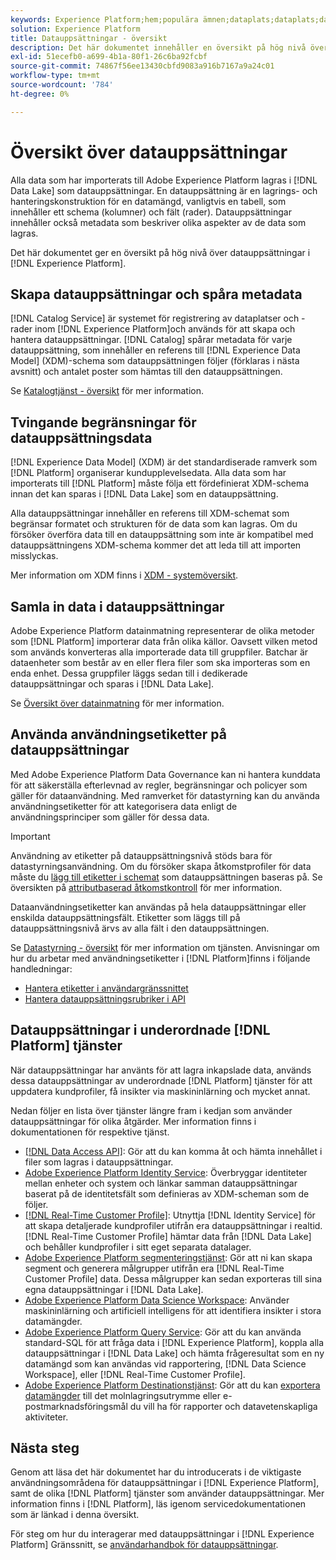 ```yaml
---
keywords: Experience Platform;hem;populära ämnen;dataplats;dataplats;datahantering;datahantering;rad;rad;datatyp;datatyp;datatyper;datatyp
solution: Experience Platform
title: Datauppsättningar - översikt
description: Det här dokumentet innehåller en översikt på hög nivå över datauppsättningar i Experience Platform.
exl-id: 51ecefb0-a699-4b1a-80f1-26c6ba92fcbf
source-git-commit: 74867f56ee13430cbfd9083a916b7167a9a24c01
workflow-type: tm+mt
source-wordcount: '784'
ht-degree: 0%

---
```


# Översikt över datauppsättningar

Alla data som har importerats till Adobe Experience Platform lagras i [!DNL Data Lake] som datauppsättningar. En datauppsättning är en lagrings- och hanteringskonstruktion för en datamängd, vanligtvis en tabell, som innehåller ett schema (kolumner) och fält (rader). Datauppsättningar innehåller också metadata som beskriver olika aspekter av de data som lagras.

Det här dokumentet ger en översikt på hög nivå över datauppsättningar i [!DNL Experience Platform].

## Skapa datauppsättningar och spåra metadata

[!DNL Catalog Service] är systemet för registrering av dataplatser och -rader inom [!DNL Experience Platform]och används för att skapa och hantera datauppsättningar. [!DNL Catalog] spårar metadata för varje datauppsättning, som innehåller en referens till [!DNL Experience Data Model] (XDM)-schema som datauppsättningen följer (förklaras i nästa avsnitt) och antalet poster som hämtas till den datauppsättningen.

Se [Katalogtjänst - översikt](../home.md) för mer information.

## Tvingande begränsningar för datauppsättningsdata

[!DNL Experience Data Model] (XDM) är det standardiserade ramverk som [!DNL Platform] organiserar kundupplevelsedata. Alla data som har importerats till [!DNL Platform] måste följa ett fördefinierat XDM-schema innan det kan sparas i [!DNL Data Lake] som en datauppsättning.

Alla datauppsättningar innehåller en referens till XDM-schemat som begränsar formatet och strukturen för de data som kan lagras. Om du försöker överföra data till en datauppsättning som inte är kompatibel med datauppsättningens XDM-schema kommer det att leda till att importen misslyckas.

Mer information om XDM finns i [XDM - systemöversikt](../../xdm/home.md).

## Samla in data i datauppsättningar

Adobe Experience Platform datainmatning representerar de olika metoder som [!DNL Platform] importerar data från olika källor. Oavsett vilken metod som används konverteras alla importerade data till gruppfiler. Batchar är dataenheter som består av en eller flera filer som ska importeras som en enda enhet. Dessa gruppfiler läggs sedan till i dedikerade datauppsättningar och sparas i [!DNL Data Lake].

Se [Översikt över datainmatning](../../ingestion/home.md) för mer information.

## Använda användningsetiketter på datauppsättningar

Med Adobe Experience Platform Data Governance kan ni hantera kunddata för att säkerställa efterlevnad av regler, begränsningar och policyer som gäller för dataanvändning. Med ramverket för datastyrning kan du använda användningsetiketter för att kategorisera data enligt de användningsprinciper som gäller för dessa data.

>[!IMPORTANT]
>
>Användning av etiketter på datauppsättningsnivå stöds bara för datastyrningsanvändning. Om du försöker skapa åtkomstprofiler för data måste du [lägg till etiketter i schemat](../../xdm/tutorials/labels.md) som datauppsättningen baseras på. Se översikten på [attributbaserad åtkomstkontroll](../../access-control/abac/overview.md) för mer information.

Dataanvändningsetiketter kan användas på hela datauppsättningar eller enskilda datauppsättningsfält. Etiketter som läggs till på datauppsättningsnivå ärvs av alla fält i den datauppsättningen.

Se [Datastyrning - översikt](../../data-governance/home.md) för mer information om tjänsten. Anvisningar om hur du arbetar med användningsetiketter i [!DNL Platform]finns i följande handledningar:

* [Hantera etiketter i användargränssnittet](../../data-governance/labels/user-guide.md)
* [Hantera datauppsättningsrubriker i API](../../data-governance/labels/dataset-api.md)

## Datauppsättningar i underordnade [!DNL Platform] tjänster

När datauppsättningar har använts för att lagra inkapslade data, används dessa datauppsättningar av underordnade [!DNL Platform] tjänster för att uppdatera kundprofiler, få insikter via maskininlärning och mycket annat.

Nedan följer en lista över tjänster längre fram i kedjan som använder datauppsättningar för olika åtgärder. Mer information finns i dokumentationen för respektive tjänst.

* [[!DNL Data Access API]](../../data-access/home.md): Gör att du kan komma åt och hämta innehållet i filer som lagras i datauppsättningar.
* [Adobe Experience Platform Identity Service](../../identity-service/home.md): Överbryggar identiteter mellan enheter och system och länkar samman datauppsättningar baserat på de identitetsfält som definieras av XDM-scheman som de följer.
* [[!DNL Real-Time Customer Profile]](../../profile/home.md): Utnyttja [!DNL Identity Service] för att skapa detaljerade kundprofiler utifrån era datauppsättningar i realtid. [!DNL Real-Time Customer Profile] hämtar data från [!DNL Data Lake] och behåller kundprofiler i sitt eget separata datalager.
* [Adobe Experience Platform segmenteringstjänst](../../segmentation/home.md): Gör att ni kan skapa segment och generera målgrupper utifrån era [!DNL Real-Time Customer Profile] data. Dessa målgrupper kan sedan exporteras till sina egna datauppsättningar i [!DNL Data Lake].
* [Adobe Experience Platform Data Science Workspace](../../data-science-workspace/home.md): Använder maskininlärning och artificiell intelligens för att identifiera insikter i stora datamängder.
* [Adobe Experience Platform Query Service](../../query-service/home.md): Gör att du kan använda standard-SQL för att fråga data i [!DNL Experience Platform], koppla alla datauppsättningar i [!DNL Data Lake] och hämta frågeresultat som en ny datamängd som kan användas vid rapportering, [!DNL Data Science Workspace], eller [!DNL Real-Time Customer Profile].
* [Adobe Experience Platform Destinationstjänst](../../destinations/home.md): Gör att du kan [exportera datamängder](/help/destinations/ui/export-datasets.md) till det molnlagringsutrymme eller e-postmarknadsföringsmål du vill ha för rapporter och datavetenskapliga aktiviteter.

## Nästa steg

Genom att läsa det här dokumentet har du introducerats i de viktigaste användningsområdena för datauppsättningar i [!DNL Experience Platform], samt de olika [!DNL Platform] tjänster som använder datauppsättningar. Mer information finns i [!DNL Platform], läs igenom servicedokumentationen som är länkad i denna översikt.

För steg om hur du interagerar med datauppsättningar i [!DNL Experience Platform] Gränssnitt, se [användarhandbok för datauppsättningar](user-guide.md).
